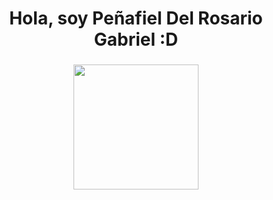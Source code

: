 <h1 align="center">Hola, soy Peñafiel Del Rosario Gabriel :D</h1>

###

<div align="center">
  <img height="200" src="https://static.wikia.nocookie.net/shuumatsu-no-valkyrie/images/3/31/Q%C3%ADn_se_sienta_en_la_silla_de_Hades.png/revision/latest?cb=20211031193031&path-prefix=es"  />
</div>

###
